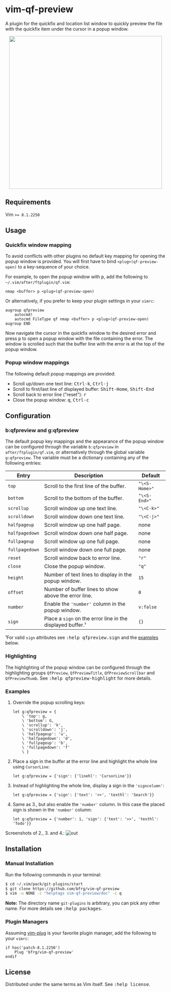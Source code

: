 # vim-qf-preview

A plugin for the quickfix and location list window to quickly preview the file
with the quickfix item under the cursor in a popup window.

<dl>
  <p align="center">
  <a href="https://asciinema.org/a/265817">
    <img src="https://asciinema.org/a/265817.png" width="480">
  </a>
  </p>
</dl>


## Requirements

Vim `>= 8.1.2250`


## Usage

### Quickfix window mapping

To avoid conflicts with other plugins no default key mapping for opening the
popup window is provided. You will first have to bind `<plug>(qf-preview-open)`
to a key-sequence of your choice.

For example, to open the popup window with <kbd>p</kbd>, add the following to
`~/.vim/after/ftplugin/qf.vim`:
```vim
nmap <buffer> p <plug>(qf-preview-open)
```

Or alternatively, if you prefer to keep your plugin settings in your `vimrc`:
```vim
augroup qfpreview
    autocmd!
    autocmd FileType qf nmap <buffer> p <plug>(qf-preview-open)
augroup END
```

Now navigate the cursor in the quickfix window to the desired error and press
<kbd>p</kbd> to open a popup window with the file containing the error. The
window is scrolled such that the buffer line with the error is at the top of the
popup window.

### Popup window mappings

The following default popup mappings are provided:

- Scroll up/down one text line: <kbd>Ctrl-k</kbd>, <kbd>Ctrl-j</kbd>
- Scroll to first/last line of displayed buffer: <kbd>Shift-Home</kbd>,
  <kbd>Shift-End</kbd>
- Scroll back to error line ("reset"): <kbd>r</kbd>
- Close the popup window: <kbd>q</kbd>, <kbd>Ctrl-c</kbd>


## Configuration

### b:qfpreview and g:qfpreview

The default popup key mappings and the appearance of the popup window can be
configured through the variable `b:qfpreview` in `after/ftplugin/qf.vim`, or
alternatively through the global variable `g:qfpreview`. The variable must be a
dictionary containing any of the following entries:

| Entry          | Description                                                  | Default       |
| -------------- | ------------------------------------------------------------ | ------------- |
| `top`          | Scroll to the first line of the buffer.                      | `"\<S-Home>"` |
| `bottom`       | Scroll to the bottom of the buffer.                          | `"\<S-End>"`  |
| `scrollup`     | Scroll window up one text line.                              | `"\<C-k>"`    |
| `scrolldown`   | Scroll window down one text line.                            | `"\<C-j>"`    |
| `halfpageup`   | Scroll window up one half page.                              | none          |
| `halfpagedown` | Scroll window down one half page.                            | none          |
| `fullpageup`   | Scroll window up one full page.                              | none          |
| `fullpagedown` | Scroll window down one full page.                            | none          |
| `reset`        | Scroll window back to error line.                            | `"r"`         |
| `close`        | Close the popup window.                                      | `"q"`         |
| `height`       | Number of text lines to display in the popup window.         | `15`          |
| `offset`       | Number of buffer lines to show above the error line.         | `0`           |
| `number`       | Enable the `'number'` column in the popup window.            | `v:false`     |
| `sign`         | Place a `sign` on the error line in the displayed buffer.¹   | `{}`          |

¹For valid `sign` attributes see <kbd>:help qfpreview.sign</kbd> and the
[examples](#examples) below.

### Highlighting

The highlighting of the popup window can be configured through the highlighting
groups `QfPreview`, `QfPreviewTitle`, `QfPreviewScrollbar` and `QfPreviewThumb`.
See <kbd>:help qfpreview-highlight</kbd> for more details.

### Examples

1. Override the popup scrolling keys:
   ```vim
   let g:qfpreview = {
       \ 'top': g,
       \ 'bottom': G,
       \ 'scrollup': 'k',
       \ 'scrolldown': 'j',
       \ 'halfpageup': 'u',
       \ 'halfpagedown': 'd',
       \ 'fullpageup': 'b',
       \ 'fullpagedown': 'f'
       \ }
   ```
2. Place a sign in the buffer at the error line and highlight the whole line
   using `CursorLine`:
   ```vim
   let g:qfpreview = {'sign': {'linehl': 'CursorLine'}}
   ```
3. Instead of highlighting the whole line, display a sign in the `'signcolumn'`:
   ```vim
   let g:qfpreview = {'sign': {'text': '>>', 'texthl': 'Search'}}
   ```
4. Same as 3., but also enable the `'number'` column. In this case the placed
   sign is shown in the `'number'` column:
   ```vim
   let g:qfpreview = {'number': 1, 'sign': {'text': '>>', 'texthl': 'Todo'}}
   ```

Screenshots of 2., 3. and 4.:
![out](https://user-images.githubusercontent.com/6266600/77472775-b4cdaa00-6e14-11ea-8abd-d55c47fdeda7.png)


## Installation

### Manual Installation

Run the following commands in your terminal:
```bash
$ cd ~/.vim/pack/git-plugins/start
$ git clone https://github.com/bfrg/vim-qf-preview
$ vim -u NONE -c "helptags vim-qf-preview/doc" -c q
```
**Note:** The directory name `git-plugins` is arbitrary, you can pick any other
name. For more details see <kbd>:help packages</kbd>.

### Plugin Managers

Assuming [vim-plug](https://github.com/junegunn/vim-plug) is your favorite
plugin manager, add the following to your `vimrc`:
```vim
if has('patch-8.1.2250')
    Plug 'bfrg/vim-qf-preview'
endif
```


## License

Distributed under the same terms as Vim itself. See <kbd>:help license</kbd>.
